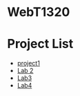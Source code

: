 # WebT1320

<h1>Project List</h1>

<ul>
    <li><a href="project1/index.html" target="_blank">project1</a></li>
    <li><a href="Lab%202/index.html" target="_blank">Lab 2</a></li>
    <li><a href="Lab3/index.html" target="_blank">Lab3</a></li>
    <li><a href="Lab4/index.html" target="_blank">Lab4</a></li>
<ul>
